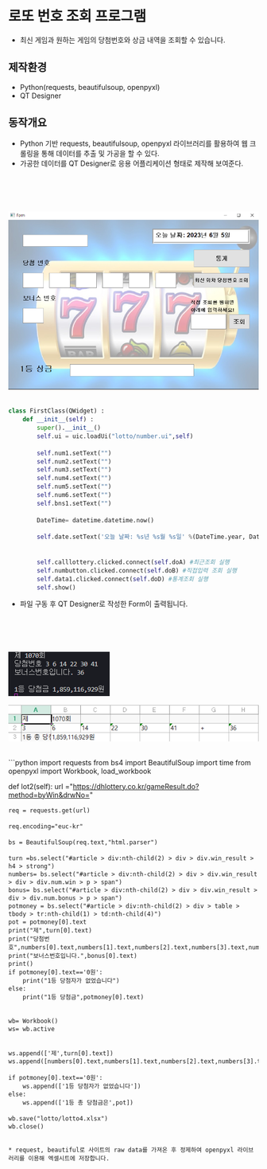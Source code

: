 # 로또 번호 조회 프로그램

* 최신 게임과 원하는 게임의 당첨번호와 상금 내역을 조회할 수 있습니다.

## 제작환경

* Python(requests, beautifulsoup, openpyxl)
* QT Designer

## 동작개요

* Python 기반 requests, beautifulsoup, openpyxl 라이브러리를 활용하여 웹 크롤링을 통해 데이터를 추출 및 가공을 할 수 있다.
* 가공한 데이터를 QT Designer로 응용 어플리케이션 형태로 제작해 보여준다.

<br>
<br>

#

![](https://github.com/gitcat87/Lottery/blob/main/images/image1.png?raw=true)
<br>


```python

class FirstClass(QWidget) :
    def __init__(self) :
        super().__init__()
        self.ui = uic.loadUi("lotto/number.ui",self)

        self.num1.setText("")
        self.num2.setText("")
        self.num3.setText("")
        self.num4.setText("")
        self.num5.setText("")
        self.num6.setText("")
        self.bns1.setText("")

        DateTime= datetime.datetime.now()

        self.date.setText('오늘 날짜: %s년 %s월 %s일' %(DateTime.year, DateTime.month, DateTime.day))
        

        self.calllottery.clicked.connect(self.doA) #최근조회 실행
        self.numbutton.clicked.connect(self.doB) #직접입력 조회 실행
        self.data1.clicked.connect(self.doD) #통계조회 실행
        self.show() 

```
* 파일 구동 후 QT Designer로 작성한 Form이 출력됩니다.

<br>
<br>

#

![](https://github.com/gitcat87/Lottery/blob/main/images/image2.png?raw=true)

![](https://github.com/gitcat87/Lottery/blob/main/images/image3.png?raw=true)

<br>
```python
import requests
from bs4 import BeautifulSoup
import time
from openpyxl import Workbook, load_workbook


def lot2(self):
    url ="https://dhlottery.co.kr/gameResult.do?method=byWin&drwNo="

    req = requests.get(url)

    req.encoding="euc-kr"

    bs = BeautifulSoup(req.text,"html.parser")

    turn =bs.select("#article > div:nth-child(2) > div > div.win_result > h4 > strong")
    numbers= bs.select("#article > div:nth-child(2) > div > div.win_result > div > div.num.win > p > span")
    bonus= bs.select("#article > div:nth-child(2) > div > div.win_result > div > div.num.bonus > p > span")
    potmoney = bs.select("#article > div:nth-child(2) > div > table > tbody > tr:nth-child(1) > td:nth-child(4)")
    pot = potmoney[0].text
    print("제",turn[0].text)
    print("당첨번호",numbers[0].text,numbers[1].text,numbers[2].text,numbers[3].text,numbers[4].text,numbers[5].text)
    print("보너스번호입니다.",bonus[0].text)
    print()
    if potmoney[0].text=='0원':
        print("1등 당첨자가 없었습니다")
    else:
        print("1등 당첨금",potmoney[0].text)


    wb= Workbook()
    ws= wb.active


    ws.append(['제',turn[0].text])
    ws.append([numbers[0].text,numbers[1].text,numbers[2].text,numbers[3].text,numbers[4].text,numbers[5].text,'+',bonus[0].text])

    if potmoney[0].text=='0원':
        ws.append(['1등 당첨자가 없었습니다'])
    else:
        ws.append(['1등 총 당첨금은',pot])

    wb.save("lotto/lotto4.xlsx")
    wb.close()
```

* request, beautiful로 사이트의 raw data를 가져온 후 정제하여 openpyxl 라이브러리를 이용해 엑셀시트에 저장합니다.


